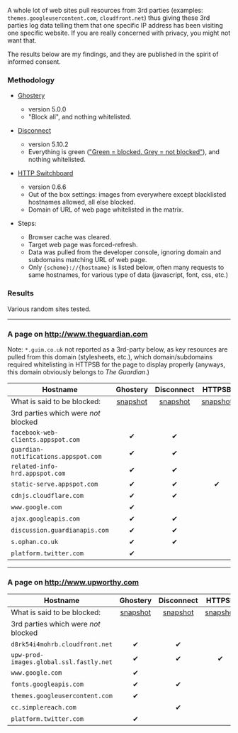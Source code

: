 A whole lot of web sites pull resources from 3rd parties (examples: `themes.googleusercontent.com`, `cloudfront.net`) thus giving these 3rd parties log data telling them that one specific IP address has been visiting one specific website. If you are really concerned with privacy, you might not want that.

The results below are my findings, and they are published in the spirit of informed consent.

### Methodology

- [Ghostery](https://chrome.google.com/webstore/detail/ghostery/mlomiejdfkolichcflejclcbmpeaniij)
    * version 5.0.0
    * "Block all", and nothing whitelisted.
- [Disconnect](https://chrome.google.com/webstore/detail/disconnect/jeoacafpbcihiomhlakheieifhpjdfeo)
    * version 5.10.2
    * Everything is green (["Green = blocked. Grey = not blocked"](https://disconnect.me/disconnect/faq#why-are-some-icons-green-and-some-icons-grey)), and nothing whitelisted.
- [HTTP Switchboard](https://chrome.google.com/webstore/detail/http-switchboard/mghdpehejfekicfjcdbfofhcmnjhgaag)
    * version 0.6.6
    * Out of the box settings: images from everywhere except blacklisted hostnames allowed, all else blocked.
    * Domain of URL of web page whitelisted in the matrix.

- Steps:
    * Browser cache was cleared.
    * Target web page was forced-refresh.
    * Data was pulled from the developer console, ignoring domain and subdomains matching URL of web page.
    * Only `{scheme}://{hostname}` is listed below, often many requests to same hostnames, for various type of data (javascript, font, css, etc.)

### Results

Various random sites tested.

***

### A page on http://www.theguardian.com

Note: `*.guim.co.uk` not reported as a 3rd-party below, as key resources are pulled from this domain (stylesheets, etc.), which domain/subdomains required whitelisting in HTTPSB for the page to display properly (anyways, this domain obviously belongs to *The Guardian*.)

| Hostname                             | Ghostery       | Disconnect | HTTPSB |
| ------------------------------------ |:--------------:|:----------:|:------:|
| What is said to be blocked:          | [snapshot](https://raw.github.com/gorhill/httpswitchboard/master/doc/img/privacy-tour-2-ghostery.png) | [snapshot](https://raw.github.com/gorhill/httpswitchboard/master/doc/img/privacy-tour-2-disconnect.png) | [snapshot](https://raw.github.com/gorhill/httpswitchboard/master/doc/img/privacy-tour-2-httpsb.png) |
| 3rd parties which were *not* blocked |                |            |        |
| `facebook-web-clients.appspot.com`   | ✔              | ✔          |        |
| `guardian-notifications.appspot.com` | ✔              | ✔          |        |
| `related-info-hrd.appspot.com`       | ✔              | ✔          |        |
| `static-serve.appspot.com`           | ✔              | ✔          | ✔      |
| `cdnjs.cloudflare.com`               | ✔              | ✔          |        |
| `www.google.com`                     | ✔              |            |        |
| `ajax.googleapis.com`                | ✔              | ✔          |        |
| `discussion.guardianapis.com`        | ✔              | ✔          |        |
| `s.ophan.co.uk`                      | ✔              | ✔          |        |
| `platform.twitter.com`               | ✔              |            |        |

***

### A page on http://www.upworthy.com

| Hostname                                | Ghostery       | Disconnect | HTTPSB |
| --------------------------------------- |:--------------:|:----------:|:------:|
| What is said to be blocked:             | [snapshot](https://raw.github.com/gorhill/httpswitchboard/master/doc/img/privacy-tour-1-ghostery.png) | [snapshot](https://raw.github.com/gorhill/httpswitchboard/master/doc/img/privacy-tour-1-disconnect.png) | [snapshot](https://raw.github.com/gorhill/httpswitchboard/master/doc/img/privacy-tour-1-httpsb.png) |
| 3rd parties which were *not* blocked    |                |            |        |
| `d8rk54i4mohrb.cloudfront.net`          | ✔              | ✔          |        |
| `upw-prod-images.global.ssl.fastly.net` | ✔              | ✔          | ✔      |
| `www.google.com`                        | ✔              |            |        |
| `fonts.googleapis.com`                  | ✔              | ✔          |        |
| `themes.googleusercontent.com`          | ✔              |            |        |
| `cc.simplereach.com`                    |                | ✔          |        |
| `platform.twitter.com`                  | ✔              |            |        |